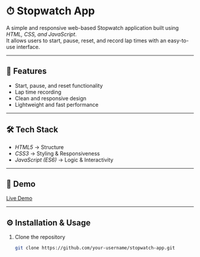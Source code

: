 # ⏱ Stopwatch App

A simple and responsive web-based Stopwatch application built using *HTML, CSS, and JavaScript*.  
It allows users to start, pause, reset, and record lap times with an easy-to-use interface.  

---

## 🚀 Features
- Start, pause, and reset functionality  
- Lap time recording  
- Clean and responsive design  
- Lightweight and fast performance  

---

## 🛠 Tech Stack
- *HTML5* → Structure  
- *CSS3* → Styling & Responsiveness  
- *JavaScript (ES6)* → Logic & Interactivity  

---

## 🎯 Demo
[Live Demo]()  

---

## ⚙ Installation & Usage
1. Clone the repository  
   ```bash
   git clone https://github.com/your-username/stopwatch-app.git
